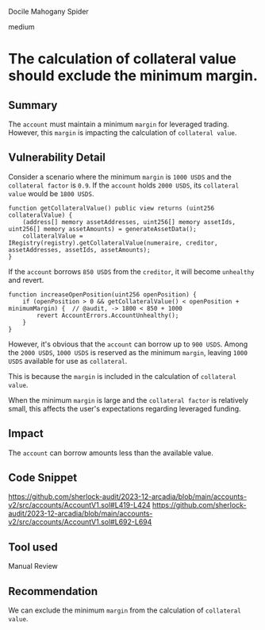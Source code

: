Docile Mahogany Spider

medium

# The calculation of collateral value should exclude the minimum margin.

## Summary
The `account` must maintain a minimum `margin` for leveraged trading.
However, this `margin` is impacting the calculation of `collateral value`.
## Vulnerability Detail
Consider a scenario where the minimum `margin` is `1000 USDS` and the `collateral factor` is `0.9`. 
If the `account` holds `2000 USDS`, its `collateral value` would be `1800 USDS`.
```solidity
function getCollateralValue() public view returns (uint256 collateralValue) {
    (address[] memory assetAddresses, uint256[] memory assetIds, uint256[] memory assetAmounts) = generateAssetData();
    collateralValue = IRegistry(registry).getCollateralValue(numeraire, creditor, assetAddresses, assetIds, assetAmounts);
}
```
If the `account` borrows `850 USDS` from the `creditor`, it will become `unhealthy` and revert.
```solidity
function increaseOpenPosition(uint256 openPosition) {
    if (openPosition > 0 && getCollateralValue() < openPosition + minimumMargin) {  // @audit, -> 1800 < 850 + 1000
        revert AccountErrors.AccountUnhealthy();
    }
}
```

However, it's obvious that the `account` can borrow up to `900 USDS`. 
Among the `2000 USDS`, `1000 USDS` is reserved as the minimum `margin`, leaving `1000 USDS` available for use as `collateral`.

This is because the `margin` is included in the calculation of `collateral value`.

When the minimum `margin` is large and the `collateral factor` is relatively small, this affects the user's expectations regarding leveraged funding.
## Impact
The `account` can borrow amounts less than the available value.
## Code Snippet
https://github.com/sherlock-audit/2023-12-arcadia/blob/main/accounts-v2/src/accounts/AccountV1.sol#L419-L424
https://github.com/sherlock-audit/2023-12-arcadia/blob/main/accounts-v2/src/accounts/AccountV1.sol#L692-L694
## Tool used

Manual Review

## Recommendation
We can exclude the minimum `margin` from the calculation of `collateral value`.